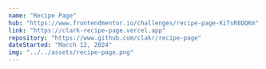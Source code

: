 ```yaml
---
name: "Recipe Page"
hub: "https://www.frontendmentor.io/challenges/recipe-page-KiTsR8QQKm"
link: "https://clark-recipe-page.vercel.app"
repository: "https://www.github.com/clakr/recipe-page"
dateStarted: "March 12, 2024"
img: "../../assets/recipe-page.png"
---
```

